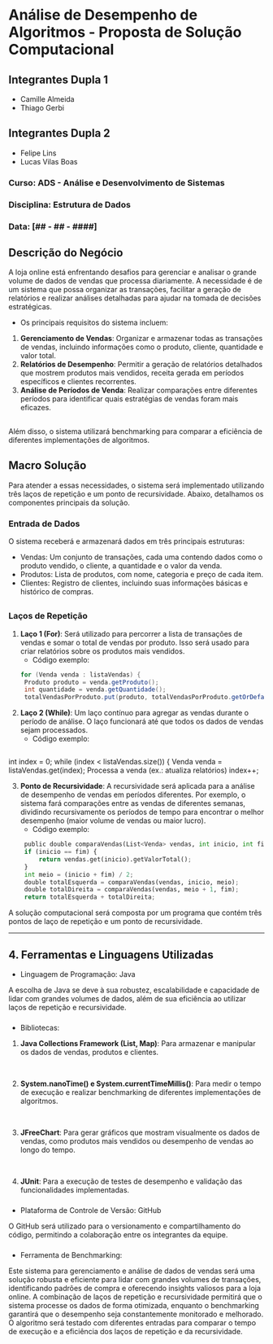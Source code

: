 # Análise de Desempenho de Algoritmos - Proposta de Solução Computacional

## Integrantes Dupla 1
- Camille Almeida
- Thiago Gerbi

## Integrantes Dupla 2 
- Felipe Lins 
- Lucas Vilas Boas 

### Curso: ADS - Análise e Desenvolvimento de Sistemas
### Disciplina: Estrutura de Dados
### Data: [## - ## - ####]

## Descrição do Negócio

A loja online está enfrentando desafios para gerenciar e analisar o grande volume de dados de vendas que processa diariamente. A necessidade é de um sistema que possa organizar as transações, facilitar a geração de relatórios e realizar análises detalhadas para ajudar na tomada de decisões estratégicas.

- Os principais requisitos do sistema incluem:

1. **Gerenciamento de Vendas**: Organizar e armazenar todas as transações de vendas, incluindo informações como o produto, cliente, quantidade e valor total.
2. **Relatórios de Desempenho**: Permitir a geração de relatórios detalhados que mostrem produtos mais vendidos, receita gerada em períodos específicos e clientes recorrentes.
3. **Análise de Períodos de Venda**: Realizar comparações entre diferentes períodos para identificar quais estratégias de vendas foram mais eficazes.
##
Além disso, o sistema utilizará benchmarking para comparar a eficiência de diferentes implementações de algoritmos.

## Macro Solução

Para atender a essas necessidades, o sistema será implementado utilizando três laços de repetição e um ponto de recursividade. Abaixo, detalhamos os componentes principais da solução.

### Entrada de Dados
O sistema receberá e armazenará dados em três principais estruturas:

- Vendas: Um conjunto de transações, cada uma contendo dados como o produto vendido, o cliente, a quantidade e o valor da venda.
- Produtos: Lista de produtos, com nome, categoria e preço de cada item.
- Clientes: Registro de clientes, incluindo suas informações básicas e histórico de compras.
  ##
  
### Laços de Repetição

1. **Laço 1 (For)**: Será utilizado para percorrer a lista de transações de vendas e somar o total de vendas por produto. Isso será usado para criar relatórios sobre os produtos mais vendidos.
   - Código exemplo:
   ```java
   for (Venda venda : listaVendas) {
    Produto produto = venda.getProduto();
    int quantidade = venda.getQuantidade();
    totalVendasPorProduto.put(produto, totalVendasPorProduto.getOrDefault(produto, 0) + quantidade);

2. **Laço 2 (While)**: Um laço contínuo para agregar as vendas durante o período de análise. O laço funcionará até que todos os dados de vendas sejam processados.
   - Código exemplo:
   ```java
  int index = 0;
while (index < listaVendas.size()) {
     Venda venda = listaVendas.get(index);
     Processa a venda (ex.: atualiza relatórios)
    index++;

3. **Ponto de Recursividade**: A recursividade será aplicada para a análise de desempenho de vendas em períodos diferentes. Por exemplo, o sistema fará comparações entre as vendas de diferentes semanas, dividindo recursivamente os períodos de tempo para encontrar o melhor desempenho (maior volume de vendas ou maior lucro).
   - Código exemplo:
   ```python
    public double comparaVendas(List<Venda> vendas, int inicio, int fim) {
    if (inicio == fim) {
        return vendas.get(inicio).getValorTotal();
    }
    int meio = (inicio + fim) / 2;
    double totalEsquerda = comparaVendas(vendas, inicio, meio);
    double totalDireita = comparaVendas(vendas, meio + 1, fim);
    return totalEsquerda + totalDireita;

A solução computacional será composta por um programa que contém três pontos de laço de repetição e um ponto de recursividade.

---

## 4. Ferramentas e Linguagens Utilizadas

- Linguagem de Programação: Java 

A escolha de Java se deve à sua robustez, escalabilidade e capacidade de lidar com grandes volumes de dados, além de sua eficiência ao utilizar laços de repetição e recursividade.

###

- Bibliotecas:

1. **Java Collections Framework (List, Map)**: Para armazenar e manipular os dados de vendas, produtos e clientes.
<br>

2. **System.nanoTime() e System.currentTimeMillis()**: Para medir o tempo de execução e realizar benchmarking de diferentes implementações de algoritmos.
<br>

3. **JFreeChart**: Para gerar gráficos que mostram visualmente os dados de vendas, como produtos mais vendidos ou desempenho de vendas ao longo do tempo.
<br>

4. **JUnit**: Para a execução de testes de desempenho e validação das funcionalidades implementadas.

###
- Plataforma de Controle de Versão: GitHub

O GitHub será utilizado para o versionamento e compartilhamento do código, permitindo a colaboração entre os integrantes da equipe.

### 
- Ferramenta de Benchmarking:

Este sistema para gerenciamento e análise de dados de vendas será uma solução robusta e eficiente para lidar com grandes volumes de transações, identificando padrões de compra e oferecendo insights valiosos para a loja online. A combinação de laços de repetição e recursividade permitirá que o sistema processe os dados de forma otimizada, enquanto o benchmarking garantirá que o desempenho seja constantemente monitorado e melhorado.
O algoritmo será testado com diferentes entradas para comparar o tempo de execução e a eficiência dos laços de repetição e da recursividade.


